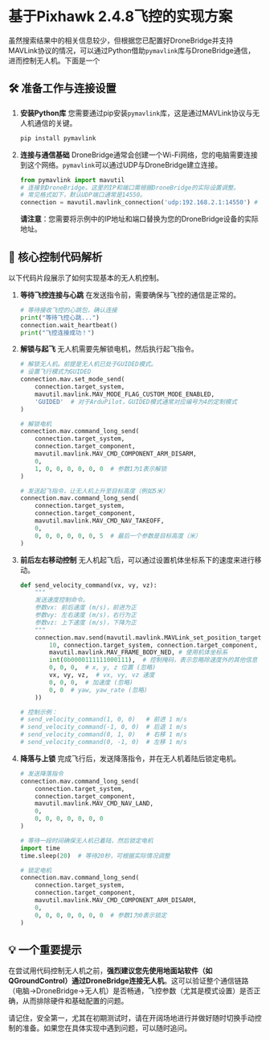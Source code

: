 # 基于Pixhawk 2.4.8飞控的实现方案

虽然搜索结果中的相关信息较少，但根据您已配置好DroneBridge并支持MAVLink协议的情况，可以通过Python借助`pymavlink`库与DroneBridge通信，进而控制无人机。下面是一个

## 🛠️ 准备工作与连接设置

1. **安装Python库**
    您需要通过pip安装`pymavlink`库，这是通过MAVLink协议与无人机通信的关键。

    ```bash
    pip install pymavlink
    ```

2. **连接与通信基础**
    DroneBridge通常会创建一个Wi-Fi网络，您的电脑需要连接到这个网络。`pymavlink`可以通过UDP与DroneBridge建立连接。

    ```python
    from pymavlink import mavutil
    # 连接到DroneBridge。这里的IP和端口需根据DroneBridge的实际设置调整。
    # 常见格式如下，默认UDP端口通常是14550。
    connection = mavutil.mavlink_connection('udp:192.168.2.1:14550') # 示例IP和端口
    ```

    **请注意**：您需要将示例中的IP地址和端口替换为您的DroneBridge设备的实际地址。

## 🚀 核心控制代码解析

以下代码片段展示了如何实现基本的无人机控制。

1. **等待飞控连接与心跳**
    在发送指令前，需要确保与飞控的通信是正常的。

    ```python
    # 等待接收飞控的心跳包，确认连接
    print("等待飞控心跳...")
    connection.wait_heartbeat()
    print("飞控连接成功！")
    ```

2. **解锁与起飞**
    无人机需要先解锁电机，然后执行起飞指令。

    ```python
    # 解锁无人机。前提是无人机已处于GUIDED模式。
    # 设置飞行模式为GUIDED
    connection.mav.set_mode_send(
        connection.target_system,
        mavutil.mavlink.MAV_MODE_FLAG_CUSTOM_MODE_ENABLED,
        'GUIDED'  # 对于ArduPilot，GUIDED模式通常对应编号为4的定制模式
    )
    
    # 解锁电机
    connection.mav.command_long_send(
        connection.target_system,
        connection.target_component,
        mavutil.mavlink.MAV_CMD_COMPONENT_ARM_DISARM,
        0,
        1, 0, 0, 0, 0, 0, 0  # 参数1为1表示解锁
    )
    
    # 发送起飞指令，让无人机上升至目标高度（例如5米）
    connection.mav.command_long_send(
        connection.target_system,
        connection.target_component,
        mavutil.mavlink.MAV_CMD_NAV_TAKEOFF,
        0,
        0, 0, 0, 0, 0, 0, 5  # 最后一个参数是目标高度（米）
    )
    ```

3. **前后左右移动控制**
    无人机起飞后，可以通过设置机体坐标系下的速度来进行移动。

    ```python
    def send_velocity_command(vx, vy, vz):
        """
        发送速度控制命令。
        参数vx: 前后速度 (m/s)，前进为正
        参数vy: 左右速度 (m/s)，右行为正
        参数vz: 上下速度 (m/s)，下降为正
        """
        connection.mav.send(mavutil.mavlink.MAVLink_set_position_target_local_ned_message(
            10, connection.target_system, connection.target_component,
            mavutil.mavlink.MAV_FRAME_BODY_NED, # 使用机体坐标系
            int(0b0000111111000111),  # 控制掩码，表示忽略除速度外的其他信息
            0, 0, 0,  # x, y, z 位置 (忽略)
            vx, vy, vz,  # vx, vy, vz 速度
            0, 0, 0,  # 加速度 (忽略)
            0, 0  # yaw, yaw_rate (忽略)
        ))
    
    # 控制示例：
    # send_velocity_command(1, 0, 0)   # 前进 1 m/s
    # send_velocity_command(-1, 0, 0)  # 后退 1 m/s
    # send_velocity_command(0, 1, 0)   # 右移 1 m/s
    # send_velocity_command(0, -1, 0)  # 左移 1 m/s
    ```

4. **降落与上锁**
    完成飞行后，发送降落指令，并在无人机着陆后锁定电机。

    ```python
    # 发送降落指令
    connection.mav.command_long_send(
        connection.target_system,
        connection.target_component,
        mavutil.mavlink.MAV_CMD_NAV_LAND,
        0,
        0, 0, 0, 0, 0, 0, 0
    )
    
    # 等待一段时间确保无人机已着陆，然后锁定电机
    import time
    time.sleep(20)  # 等待20秒，可根据实际情况调整
    
    # 锁定电机
    connection.mav.command_long_send(
        connection.target_system,
        connection.target_component,
        mavutil.mavlink.MAV_CMD_COMPONENT_ARM_DISARM,
        0,
        0, 0, 0, 0, 0, 0, 0  # 参数1为0表示锁定
    )
    ```

## 💡 一个重要提示

在尝试用代码控制无人机之前，**强烈建议您先使用地面站软件（如QGroundControl）通过DroneBridge连接无人机**。这可以验证整个通信链路（电脑->DroneBridge->无人机）是否畅通，飞控参数（尤其是模式设置）是否正确，从而排除硬件和基础配置的问题。

请记住，安全第一，尤其在初期测试时，请在开阔场地进行并做好随时切换手动控制的准备。如果您在具体实现中遇到问题，可以随时追问。
